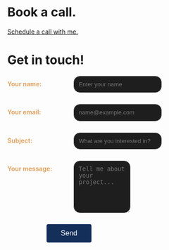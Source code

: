 # Book a call.

<!-- Calendly link widget begin -->
<link href="https://assets.calendly.com/assets/external/widget.css" rel="stylesheet">
<script src="https://assets.calendly.com/assets/external/widget.js" type="text/javascript" async></script>
<a href="" onclick="Calendly.initPopupWidget({url: 'https://calendly.com/davidmagraner/30min'});return false;">Schedule a call with me.</a>

# Get in touch!
<form id="contact-form" action="https://formspree.io/f/mnngkdjo" method="POST">
  <input type="hidden" name="_subject" id="email-subject">
  
  <div class="form-row">
    <label for="name-input">Your name:</label>
    <input type="text" name="name" id="name-input" required placeholder="Enter your name">
  </div>
  
  <div class="form-row">
    <label for="email-input">Your email:</label>
    <input type="email" name="email" id="email-input" required placeholder="name@example.com">
  </div>
  
  <div class="form-row">
    <label for="subject-input">Subject:</label>
    <input type="text" name="subject" id="subject-input" required placeholder="What are you interested in?">
  </div>
  
  <div class="form-row">
    <label for="message-input">Your message:</label>
    <textarea name="message" id="message-input" required placeholder="Tell me about your project..."></textarea>
  </div>
  
  <button type="submit">Send</button>
</form>

<div id="form-status"></div>

<script>
document.getElementById('contact-form').addEventListener('submit', async function(e) {
  // 1. Prevent the default form submission (the one that redirects)
  e.preventDefault();
  
  const form = e.target;
  const statusDiv = document.getElementById('form-status');
  const button = form.querySelector('button');
  
  // Disable button and show loading
  button.disabled = true;
  button.textContent = 'Sending...';
  statusDiv.innerHTML = ''; // Clear previous status
  
  // 2. Prepare form data using the form element itself (more reliable)
  const formData = new FormData(form);
  
  // 3. Set the hidden _subject field content before sending
  // The correct subject format should be handled by the client-side
  const subjectValue = document.getElementById('subject-input').value;
  formData.set('_subject', '[From Portfolio] ' + subjectValue);

  // 4. Formspree recommends the 'Accept' header for JSON response
  try {
    const response = await fetch(form.action, { // Use form.action for the URL
      method: 'POST',
      body: formData,
      headers: {
        'Accept': 'application/json'
      }
    });
    
    // 5. Check if the response was successful
    if (response.ok) {
      statusDiv.innerHTML = '<p style="color: #4caf50; margin-top: 1rem; font-size: 1.2rem; font-weight: bold;">✓ The message has been correctly delivered. Thank you!</p>';
      form.reset(); // Clear the form fields
    } else {
      // Handle server-side validation or other errors
      const data = await response.json();
      let errorMessage = '✗ Oops! There was a problem sending your message. Please try again.';
      if (data.errors) {
        // Display specific error if Formspree provides one
        errorMessage += ' Details: ' + data.errors.map(err => err.message).join(', ');
      }
      statusDiv.innerHTML = '<p style="color: #f44336; margin-top: 1rem;">' + errorMessage + '</p>';
    }
  } catch (error) {
    // Handle network errors (e.g., no internet connection)
    statusDiv.innerHTML = '<p style="color: #f44336; margin-top: 1rem;">✗ Network error. Please check your connection and try again.</p>';
  }
  
  // Re-enable button
  button.disabled = false;
  button.textContent = 'Send';
});
</script>

<style>
/* Existing styles remain the same */
form {
  max-width: 600px;
  
  /* 👇 CHANGE 1: Remove text-align: center (no longer needed here) */
  /* text-align: center; */
  
  /* 👇 ADD THIS RULE to center the entire form block on the page */
  margin-left: auto;
  margin-right: 14rem;
}

/* New rule for the container div */
.form-row {
  display: flex;
  align-items: flex-start;
  margin-bottom: 25px;
}

/* Style the label (the text on the left) */
.form-row label {
  color: #E0A465;  
  font-weight: bold;
  min-width: 150px; 
  padding-top: 10px;
}

/* Style the inputs (the boxes on the right) */
input, textarea {
  flex-grow: 1; 
  padding: 0.7rem;
  margin-top: 0;
  border: 1px solid #ccc;
  border-radius: 15px;
  background: #1e1e1e;
  color: #fff;
  transition: border-color 0.3s;
}

textarea {
  min-height: 120px;
}

input:focus, textarea:focus {
  outline: none;
  border-color: #1976d2;
}

label {
  display: inline-block;
}

button {
  /* 👇 CHANGE 2: Center the button's text/content (optional, but good practice) */
  display: block; 
  margin: 15px auto 0 auto; /* Sets top margin to 15px, and auto left/right margin for centering */
  
  background: #142F5A;
  color: white;
  padding: 0.75rem 2rem;
  border: none;
  border-radius: 4px;
  cursor: pointer;
  font-size: 1rem;
}
button:hover {
  background: #09386dff;
}
</style>